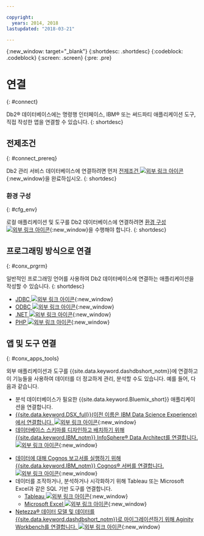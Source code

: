 ```yaml
---

copyright:
  years: 2014, 2018
lastupdated: "2018-03-21"

---
```


<!-- Attribute definitions --> 
{:new_window: target="_blank"}
{:shortdesc: .shortdesc}
{:codeblock: .codeblock}
{:screen: .screen}
{:pre: .pre}

# 연결
{: #connect}

Db2® 데이터베이스에는 명령행 인터페이스, IBM® 또는 써드파티 애플리케이션 도구, 직접 작성한 앱을 연결할 수 있습니다. 
{: shortdesc}

## 전제조건
{: #connect_prereq}

Db2 관리 서비스 데이터베이스에 연결하려면 먼저 [전제조건 ![외부 링크 아이콘](../../icons/launch-glyph.svg "외부 링크 아이콘")](https://www.ibm.com/support/knowledgecenter/SS6NHC/com.ibm.swg.im.dashdb.doc/connecting/connecting_applications_to_dashdb_database.html){:new_window}을 완료하십시오.
{: shortdesc}

### 환경 구성
{: #cfg_env}

로컬 애플리케이션 및 도구를 Db2 데이터베이스에 연결하려면 [환경 구성 ![외부 링크 아이콘](../../icons/launch-glyph.svg "외부 링크 아이콘")](https://www.ibm.com/support/knowledgecenter/SS6NHC/com.ibm.swg.im.dashdb.doc/connecting/connect_driver_package_config.html){:new_window}을 수행해야 합니다. 
{: shortdesc}

## 프로그래밍 방식으로 연결
{: #conx_prgrm}

일반적인 프로그래밍 언어를 사용하여 Db2 데이터베이스에 연결하는 애플리케이션을 작성할 수 있습니다.
{: shortdesc}

<!--* [Java ![External link icon](../../icons/launch-glyph.svg "External link icon")](){:new_window} -->
* [JDBC ![외부 링크 아이콘](../../icons/launch-glyph.svg "외부 링크 아이콘")](https://www.ibm.com/support/knowledgecenter/SS6NHC/com.ibm.swg.im.dashdb.doc/connecting/connect_connecting_jdbc_applications.html){:new_window}
* [ODBC ![외부 링크 아이콘](../../icons/launch-glyph.svg "외부 링크 아이콘")](https://www.ibm.com/support/knowledgecenter/SS6NHC/com.ibm.swg.im.dashdb.doc/connecting/connect_connecting_cli_and_odbc_applications.html){:new_window}
* [.NET ![외부 링크 아이콘](../../icons/launch-glyph.svg "외부 링크 아이콘")](https://www.ibm.com/support/knowledgecenter/SS6NHC/com.ibm.swg.im.dashdb.doc/connecting/connect_connecting__net_applications.html){:new_window}
* [PHP ![외부 링크 아이콘](../../icons/launch-glyph.svg "외부 링크 아이콘")](https://www.ibm.com/support/knowledgecenter/SS6NHC/com.ibm.swg.im.dashdb.doc/connecting/connect_connecting_php.html){:new_window}

## 앱 및 도구 연결
{: #conx_apps_tools}

외부 애플리케이션과 도구를 {{site.data.keyword.dashdbshort_notm}}에 연결하고 이 기능들을 사용하여 데이터를 더 정교하게 관리, 분석할 수도 있습니다. 예를 들어, 다음과 같습니다.
   * 분석 데이터베이스가 필요한 {{site.data.keyword.Bluemix_short}} 애플리케이션을 연결합니다.
   * [{{site.data.keyword.DSX_full}}(이전 이름은 IBM Data Science Experience)에서 연결합니다. ![외부 링크 아이콘](../../icons/launch-glyph.svg "외부 링크 아이콘")](https://datascience.ibm.com/docs/content/manage-data/create-conn.html?context=analytics&linkInPage=true){:new_window}
   * [데이터베이스 스키마를 디자인하고 배치하기 위해 {{site.data.keyword.IBM_notm}} InfoSphere® Data Architect를 연결합니다. ![외부 링크 아이콘](../../icons/launch-glyph.svg "외부 링크 아이콘")](https://www.ibm.com/support/knowledgecenter/SS6NHC/com.ibm.swg.im.dashdb.doc/connecting/connect_connecting_ibm_data_architect.html){:new_window}
<!--   * Connect Esri ArcGIS to perform geospatial analytics and map publishing with your data. -->
   * [데이터에 대해 Cognos 보고서를 실행하기 위해 {{site.data.keyword.IBM_notm}} Cognos® 서버를 연결합니다. ![외부 링크 아이콘](../../icons/launch-glyph.svg "외부 링크 아이콘")](https://www.ibm.com/support/knowledgecenter/SS6NHC/com.ibm.swg.im.dashdb.doc/connecting/connect_connecting_cognos.html){:new_window}
   * 데이터를 조작하거나, 분석하거나 시각화하기 위해 Tableau 또는 Microsoft Excel과 같은 SQL 기반 도구를 연결합니다. 
       * [Tableau ![외부 링크 아이콘](../../icons/launch-glyph.svg "외부 링크 아이콘")](https://www.ibm.com/support/knowledgecenter/SS6NHC/com.ibm.swg.im.dashdb.doc/connecting/connect_connecting_tableau.html){:new_window}
       * [Microsoft Excel ![외부 링크 아이콘](../../icons/launch-glyph.svg "외부 링크 아이콘")](https://www.ibm.com/support/knowledgecenter/SS6NHC/com.ibm.swg.im.dashdb.doc/connecting/connect_connecting_excel.html){:new_window}
   * [Netezza® 데이터 모델 및 데이터를 {{site.data.keyword.dashdbshort_notm}}로 마이그레이션하기 위해 Aginity Workbench를 연결합니다. ![외부 링크 아이콘](../../icons/launch-glyph.svg "외부 링크 아이콘")](https://www.ibm.com/support/knowledgecenter/SS6NHC/com.ibm.swg.im.dashdb.doc/connecting/connect_connecting_aginity.html){:new_window}

